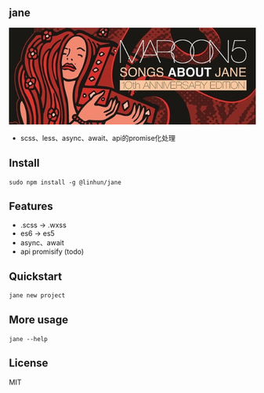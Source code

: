 ## jane
![cover](./cover.jpg)
+ scss、less、async、await、api的promise化处理

## Install
```
sudo npm install -g @linhun/jane
```

## Features
+ .scss -> .wxss 
+ es6 -> es5
+ async、await
+ api promisify (todo) 

## Quickstart
``` sh
jane new project
```


## More usage
```
jane --help
```
## License
MIT


